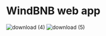# WindBNB web app
 
![download (4)](https://user-images.githubusercontent.com/17761542/152715664-ad470cc3-118e-4668-a3d6-30f9c89fc42a.png)
![download (5)](https://user-images.githubusercontent.com/17761542/152715673-a87779e6-bcc9-41ab-b44d-a576ae40ac27.png)
